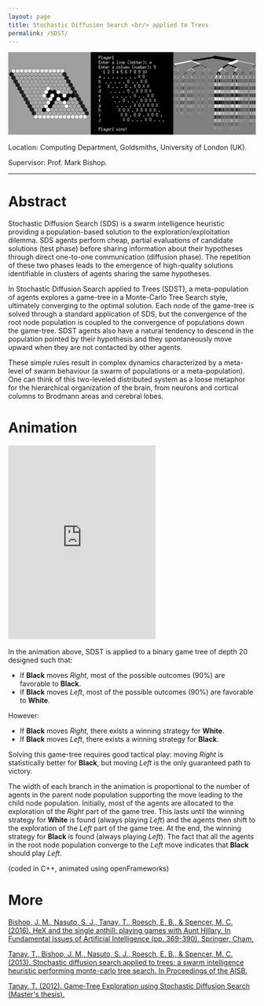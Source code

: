 ```yaml
---
layout: page
title: Stochastic Diffusion Search <br/> applied to Trees
permalink: /SDST/
---
```


<img class="header-image" src="/img/gameTree.png">

Location: Computing Department, Goldsmiths, University of London (UK).

Supervisor: Prof. Mark Bishop.

<hr>

<h1> Abstract </h1>

Stochastic Diffusion Search (SDS) is a swarm intelligence heuristic providing a population-based solution to the exploration/exploitation dilemma. SDS agents perform cheap, 
partial evaluations of candidate solutions (test phase) before sharing information about their hypotheses through direct one-to-one communication (diffusion phase).
The repetition of these two phases leads to the emergence of high-quality solutions identifiable in clusters of agents sharing the same hypotheses. 

In Stochastic Diffusion Search applied to Trees (SDST), a meta-population of agents explores a game-tree in a Monte-Carlo Tree Search style, ultimately converging to the 
optimal solution. Each node of the game-tree is solved through a standard application of SDS, but the convergence of the root node population is coupled to the convergence 
of populations down the game-tree. SDST agents also have a natural tendency to descend in the population pointed by their hypothesis and they spontaneously move upward when 
they are not contacted by other agents.

These simple rules result in complex dynamics characterized by a meta-level of swarm behaviour (a swarm of populations or a meta-population).
One can think of this two-leveled distributed system as a loose metaphor for the hierarchical organization of the brain, from neurons and cortical columns 
to Brodmann areas and cerebral lobes.  

<h1> Animation </h1>

<iframe class="animation" src="https://www.youtube.com/embed/gK1Pm0hozrw?rel=0&amp;controls=0&amp;showinfo=0" height="394" frameborder="0"></iframe>

In the animation above, SDST is applied to a binary game tree of depth 20 designed such that:
<ul>
 	<li>If <strong>Black</strong> moves <em>Right</em>, most of the possible outcomes (90%) are favorable to <strong>Black</strong>.</li>
 	<li>If <strong>Black</strong> moves <em>Left</em>, most of the possible outcomes (90%) are favorable to <strong>White</strong>.</li>
</ul>
However:
<ul>
 	<li>If <strong>Black</strong> moves <em>Right</em>, there exists a winning strategy for <strong>White</strong>.</li>
 	<li>If <strong>Black</strong> moves <em>Left</em>, there exists a winning strategy for <strong>Black</strong>.</li>
</ul>

Solving this game-tree requires good tactical play: moving <em>Right</em> is statistically better for <strong>Black</strong>, 
but moving <em>Left</em> is the only guaranteed path to victory.

The width of each branch in the animation is proportional to the number of agents in the parent node population supporting the move leading to the child node population. 
Initially, most of the agents are allocated to the exploration of the <em>Right</em> part of the game tree. This lasts until the winning strategy for 
<strong>White</strong> is found (always playing <em>Left</em>) and the agents then shift to the exploration of the <em>Left</em> part of the game tree. At the end, the 
winning strategy for <strong>Black</strong> is found (always playing <em>Left</em>). The fact that all the agents in the root node population converge to the <em>Left</em> 
move indicates that <strong>Black</strong> should play <em>Left</em>.

(coded in C++, animated using openFrameworks)

<h1> More </h1>

<a href="{{ site.baseurl }}/documents/bishop2016hex.pdf"> Bishop, J. M., Nasuto, S. J., Tanay, T., Roesch, E. B., & Spencer, M. C. (2016). HeX and the single anthill: playing games with Aunt Hillary. In Fundamental Issues of Artificial Intelligence (pp. 369-390). Springer, Cham.</a>

<a href="{{ site.baseurl }}/documents/tanay2013stochastic.pdf"> Tanay, T., Bishop, J. M., Nasuto, S. J., Roesch, E. B., & Spencer, M. C. (2013). Stochastic diffusion search applied to trees: a swarm intelligence heuristic performing monte-carlo tree search. In Proceedings of the AISB. </a>

<a href="{{ site.baseurl }}/documents/dissertation.pdf"> Tanay, T. (2012). Game-Tree Exploration using Stochastic Diffusion Search (Master's thesis). </a>

